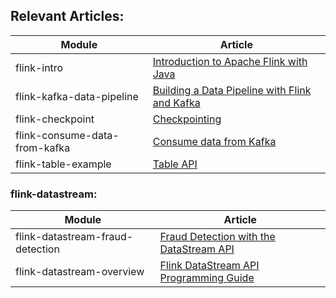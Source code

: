 ## Relevant Articles: 

Module | Article
--|--
flink-intro | [Introduction to Apache Flink with Java](https://www.baeldung.com/apache-flink)
flink-kafka-data-pipeline | [Building a Data Pipeline with Flink and Kafka](https://www.baeldung.com/kafka-flink-data-pipeline)
flink-checkpoint | [Checkpointing](https://riptutorial.com/apache-flink/topic/9465/checkpointing)
flink-consume-data-from-kafka | [Consume data from Kafka](https://riptutorial.com/apache-flink/topic/9003/consume-data-from-kafka)
flink-table-example | [Table API](https://riptutorial.com/apache-flink/topic/8966/table-api)




### flink-datastream: 

Module | Article
--|--
flink-datastream-fraud-detection | [Fraud Detection with the DataStream API](https://ci.apache.org/projects/flink/flink-docs-release-1.12/try-flink/datastream_api.html)
flink-datastream-overview | [Flink DataStream API Programming Guide](https://ci.apache.org/projects/flink/flink-docs-release-1.12/dev/datastream_api.html)